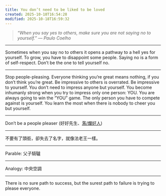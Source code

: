 ```yaml
---
title: You don’t need to be liked to be loved
created: 2025-10-18T16:54:28
modified: 2025-10-18T16:59:32
---
```


> _“When you say yes to others, make sure you are not saying no to yourself.” — Paulo Coelho_

---

Sometimes when you say no to others it opens a pathway to a hell yes for yourself. To grow, you have to disappoint some people. Saying no is a form of self-respect. Don’t be the one to tell yourself no.

---

Stop people-pleasing. Everyone thinking you’re great means nothing, if you don’t think you’re great. Be impressive to others is overrated. Be impressive to yourself. You don’t need to impress anyone but yourself. You become inhumanly strong when you try to impress only one person: YOU. You are always going to win the “YOU” game. The only person you have to compete against is yourself. You learn the most when there is nobody to cheer you but yourself.

---

Don’t be a people pleaser (好好先生、[濫/爛好人](https://www.google.com/search?q=濫好人))

---

不要有了頭銜，卻失去了名字，就像法老王一樣。

---

Parable: 父子騎驢

---

Analogy: 中央空調

---

There is no sure path to success, but the surest path to failure is trying to please everyone.
